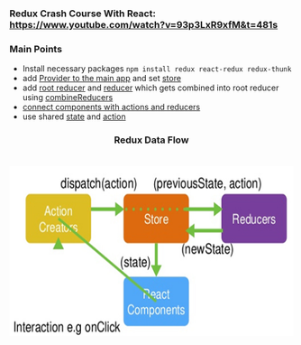 ### Redux Crash Course With React: https://www.youtube.com/watch?v=93p3LxR9xfM&t=481s

### Main Points

* Install necessary packages `npm install redux react-redux redux-thunk`
* add [Provider to the main app](https://github.com/khiet/redux-crash-course/blob/master/src/App.js#L14) and set [store](https://github.com/khiet/redux-crash-course/blob/master/src/store.js#L11)
* add [root reducer](https://github.com/khiet/redux-crash-course/blob/master/src/reducers/index.js) and [reducer](https://github.com/khiet/redux-crash-course/blob/master/src/reducers/postReducer.js#L1) which gets combined into root reducer using [combineReducers](https://github.com/khiet/redux-crash-course/blob/master/src/reducers/index.js#L4)
* [connect components with actions and reducers](https://github.com/khiet/redux-crash-course/blob/master/src/components/Posts.js#L52)
* use shared [state](https://github.com/khiet/redux-crash-course/blob/master/src/components/Posts.js#L19) and [action](https://github.com/khiet/redux-crash-course/blob/master/src/components/Posts.js#L8)

<h3 align="center">
  Redux Data Flow
  <br />
  <br />
  <p align="center">
    <img width="600" height="300" src="https://raw.githubusercontent.com/khiet/redux-crash-course/master/public/redux-data-flow.jpg">
  </p>
</h3>
